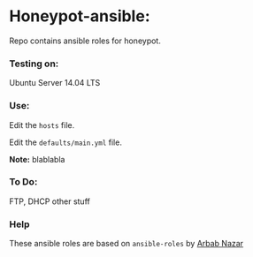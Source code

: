Honeypot-ansible:
================

Repo contains ansible roles for honeypot. 

### Testing on:

Ubuntu Server 14.04 LTS

### Use:

Edit the `hosts` file.

Edit the `defaults/main.yml` file.

**Note:** blablabla

### To Do:

FTP, DHCP other stuff 

### Help
These ansible roles are based on `ansible-roles` by [Arbab Nazar](https://github.com/arbabnazar)


